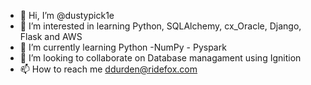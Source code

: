 - 👋 Hi, I’m @dustypick1e
- 👀 I’m interested in learning Python, SQLAlchemy, cx_Oracle, Django, Flask and AWS
- 🌱 I’m currently learning Python -NumPy - Pyspark
- 💞️ I’m looking to collaborate on Database managament using Ignition
- 📫 How to reach me ddurden@ridefox.com

<!---
dustypick1e/dustypick1e is a ✨ special ✨ repository because its `README.md` (this file) appears on your GitHub profile.
You can click the Preview link to take a look at your changes.
--->
